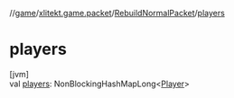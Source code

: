 //[game](../../../index.md)/[xlitekt.game.packet](../index.md)/[RebuildNormalPacket](index.md)/[players](players.md)

# players

[jvm]\
val [players](players.md): NonBlockingHashMapLong&lt;[Player](../../xlitekt.game.actor.player/-player/index.md)&gt;
